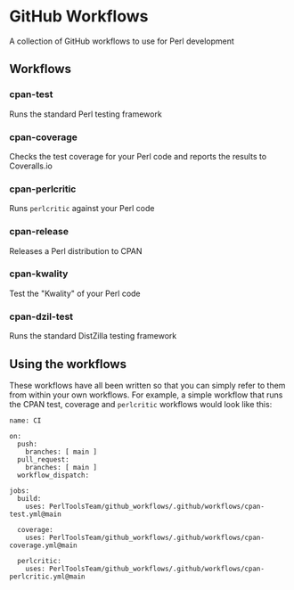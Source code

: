 # GitHub Workflows

A collection of GitHub workflows to use for Perl development

## Workflows

### cpan-test

Runs the standard Perl testing framework

### cpan-coverage

Checks the test coverage for your Perl code and reports the
results to Coveralls.io

### cpan-perlcritic

Runs `perlcritic` against your Perl code

### cpan-release

Releases a Perl distribution to CPAN

### cpan-kwality

Test the "Kwality" of your Perl code

### cpan-dzil-test

Runs the standard DistZilla testing framework

## Using the workflows

These workflows have all been written so that you can simply refer to
them from within your own workflows. For example, a simple workflow that
runs the CPAN test, coverage and `perlcritic` workflows would look like this:

    name: CI

    on:
      push:
        branches: [ main ]
      pull_request:
        branches: [ main ]
      workflow_dispatch:

    jobs:
      build:
        uses: PerlToolsTeam/github_workflows/.github/workflows/cpan-test.yml@main

      coverage:
        uses: PerlToolsTeam/github_workflows/.github/workflows/cpan-coverage.yml@main

      perlcritic:
        uses: PerlToolsTeam/github_workflows/.github/workflows/cpan-perlcritic.yml@main

